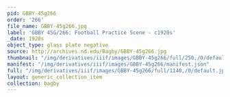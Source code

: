```yaml
---
pid: GBBY-45g266
order: '266'
file_name: GBBY-45g266.jpg
label: 'GBBY 45G/266: Football Practice Scene - c1920s'
_date: 1920s
object_type: glass plate negative
source: http://archives.nd.edu/Bagby/GBBY-45g266.jpg
thumbnail: "/img/derivatives/iiif/images/GBBY-45g266/full/250,/0/default.jpg"
manifest: "/img/derivatives/iiif/images/GBBY-45g266/manifest.json"
full: "/img/derivatives/iiif/images/GBBY-45g266/full/1140,/0/default.jpg"
layout: generic_collection_item
collection: bagby
---
```

